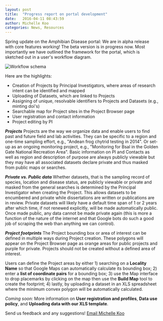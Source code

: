 ```yaml
---
layout: post
title:  "Progress report on portal development"
date:   2016-04-11 08:43:59
author: Michelle Koo
categories: News, Resources
---
```


Spring update on the Amphibian Disease portal: We are in alpha release with core features working! The beta version is in progress now. Most importantly we have outlined the framework for the portal, which is sketched out in a user's workflow diagram.

![Workflow schema](https://docs.google.com/drawings/d/1dlV446IKjq8GKNJoz0h7aLsCrKDUig0yqrGucEBq-H8/pub?w=960&h=540)

Here are the highlights:

 - Creation of Projects by Principal Investigators, where areas of research intent can be identified and mapped
 - Uploading of Datasets, which are linked to Projects
 - Assigning of unique, resolvable identifiers to Projects and Datasets (e.g., minting doi's)
 - Searchable map for Project sites in the Project Browser page
 - User registration and contact information
 - Project editing by PI

_**Projects**_
Projects are the way we organize data and enable users to find past and future field and lab activities. They can be specific to a region and one-time sampling effort, e.g., "Andean frog chytrid testing in 2014". Or set-up as an ongoing monitoring project, e.g., "Monitoring for Bsal in the Golden Gate National Recreation Area". Basic information on PI and Contacts as well as region and description of purpose are always publicly viewable but they may have all associated datasets declare private and thus masked from public maps or searches.

_**Private vs. Public data**_
Whether datasets, that is the sampling record of species, location and disease status, are publicly viewable or private and masked from the general searches is determined by the Principal Investigator when creating the Project. This allows datasets to be encumbered and private while dissertations are written or publications are in review. Private datasets will likely have a default time span of 1 or 2 years after which time, if not renewed explicitly, will be made automatically public. Once made public, any data cannot be made private again (this is more a function of the nature of the internet and that Google bots do such a good job of scraping the web than anything we can control).

_**Project footprints**_
The Project bounding box or area of interest can be defined in multiple ways during Project creation. These polygons will appear on the Project Browser page as orange areas for public projects and purple for private. Projects should not be created without a defined area of interest.    

Users can define the Project areas by either 1) searching on a **Locality Name** so that Google Maps can automatically calculate its bounding box; 2) enter a **list of coordinate pairs** for a bounding box; 3) use the Map interface to drop placemarks by clicking on the map then use the **Build Map** tool to create the footprint; 4) lastly, by uploading a dataset in an XLS spreadsheet where the minimum convex polygon will be automatically calculated.

_Coming soon:_
More information on **User registration and profiles**, **Data use policy**, and **Uploading data with our XLS template**.

Send us feedback and any suggestions! [Email Michelle Koo](mailto:mkoo@berkeley.edu)
